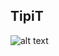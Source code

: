 ## TipiT

![alt text](https://scontent.faep8-2.fna.fbcdn.net/v/t34.0-12/23845322_10215436840821229_2062225532_n.png?oh=d905cf5f3184b03e459ad10d1d624e1e&oe=5A1745E2)
